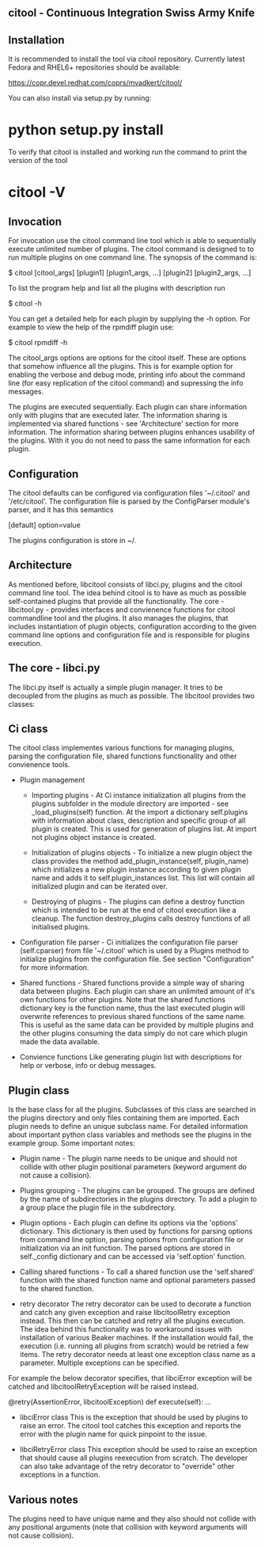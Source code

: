 citool - Continuous Integration Swiss Army Knife
-----------------------------------------------

Installation
------------
It is recommended to install the tool via citool repository. Currently latest Fedora and RHEL6+ repositories should be available:

  https://copr.devel.redhat.com/coprs/mvadkert/citool/

You can also install via setup.py by running:

  # python setup.py install

To verify that citool is installed and working run the command to print the version of the tool

  # citool -V


Invocation
----------
For invocation use the citool command line tool which is able to sequentially execute unlimited number of plugins.
The citool command is designed to to run multiple plugins on one command line. The synopsis of the command is:

 $ citool [citool_args] [plugin1] [plugin1_args, ...] [plugin2] [plugin2_args, ...]

To list the program help and list all the plugins with description run

 $ citool -h

You can get a detailed help for each plugin by supplying the -h option. For example to view the help of the rpmdiff plugin use:

 $ citool rpmdiff -h

The citool_args options are options for the citool itself. These are options that somehow influence all the plugins. This is for example option for enabling the verbose and debug mode, printing info about the command line (for easy replication of the citool command) and supressing the info messages.

The plugins are executed sequentially. Each plugin can share information only with plugins that are executed later. The information sharing is implemented via shared functions - see 'Architecture' section for more information. The information sharing between plugins enhances usability of the plugins. With it you do not need to pass the same information for each plugin. 


Configuration
-------------
The citool defaults can be configured via configuration files '~/.citool' and '/etc/citool'. The configuration file is parsed by the ConfigParser module's parser, and it has this semantics

[default]
option=value

The plugins configuration is store in ~/.

Architecture
------------
As mentioned before, libcitool consists of libci.py, plugins and the citool command line tool. The idea behind citool is to have as much as possible self-contained plugins that provide all the functionality. The core - libcitool.py - provides interfaces and convienence functions for citool commandline tool and the plugins. It also manages the plugins, that includes instantiation of plugin objects, configuration according to the given command line options and configuration file and is responsible for plugins execution.

The core - libci.py
-------------------
The libci.py itself is actually a simple plugin manager. It tries to be decoupled from the plugins as much as possible. The libcitool provides two classes:

Ci class
---------
The citool class implementes various functions for managing plugins, parsing the configuration file, shared functions functionality and other convienence tools.

  * Plugin management
    * Importing plugins - At Ci instance initialization all plugins from the plugins subfolder in the module directory are imported - see _load_plugins(self) function. At the import a dictionary self.plugins with information about class, description and specific group of all plugin is created. This is used for generation of plugins list. At import not plugins object instance is created.

    * Initialization of plugins objects - To initialize a new plugin object the class provides the method add_plugin_instance(self, plugin_name) which initializes a new plugin instance according to given plugin name and adds it to self.plugin_instances list. This list will contain all initialized plugin and can be iterated over.

    * Destroying of plugins - The plugins can define a destroy function which is intended to be run at the end of citool execution like a cleanup. The function destroy_plugins calls destroy functions of all initialised plugins.  

  * Configuration file parser - Ci initializes the configuration file parser (self.cparser) from file '~/.citool' which is used by a Plugins method to initialize plugins from the configuration file. See section "Configuration" for more information.

  * Shared functions - Shared functions provide a simple way of sharing data between plugins. Each plugin can share an unlimited amount of it's own functions for other plugins. Note that the shared functions dictionary key is the function name, thus the last executed plugin will overwrite references to previous shared functions of the same name. This is useful as the same data can be provided by multiple plugins and the other plugins consuming the data simply do not care which plugin made the data available.

  * Convience functions
    Like generating plugin list with descriptions for help or verbose, info or debug messages.

Plugin class
------------
Is the base class for all the plugins. Subclasses of this class are searched in the plugins directory and only files containing them are imported. Each plugin needs to define an unique subclass name. For detailed information about important python class variables and methods see the plugins in the example group. Some important notes:

   * Plugin name - The plugin name needs to be unique and should not collide with other plugin positional parameters (keyword argument do not cause a collision).

   * Plugins grouping - The plugins can be grouped. The groups are defined by the name of subdirectories in the plugins directory. To add a plugin to a group place the plugin file in the subdirectory.

   * Plugin options - Each plugin can define its options via the 'options' dictionary. This dictionary is then used by functions for parsing options from command line option, parsing options from configuration file or initialization via an init function. The parsed options are stored in self._config dictionary and can be accessed via 'self.option' function.

   * Calling shared functions - To call a shared function use the 'self.shared' function with the shared function name and optional parameters passed to the shared function.

* retry decorator
The retry decorator can be used to decorate a function and catch any given exception and raise libcitoolRetry exception instead. This then can be catched and retry all the plugins execution. The idea behind this functionality was to workaround issues with installation of various Beaker machines. If the installation would fail, the execution (i.e. running all plugins from scratch) would be retried a few items. The retry decorator needs at least one exception class name as a parameter. Multiple exceptions can be specified.

For example the below decorator specifies, that libciError exception will be catched and libcitoolRetryException will be raised instead.

@retry(AssertionError, libcitoolException)
def execute(self):
...

* libciError class
This is the exception that should be used by plugins to raise an error. The citool tool catches this exception and reports the error with the plugin name for quick pinpoint to the issue.

* libciRetryError class
This exception should be used to raise an exception that should cause all plugins reexecution from scratch. The developer can also take advantage of the retry decorator to "override" other exceptions in a function.

Various notes
-------------
The plugins need to have unique name and they also should not collide with any positional arguments (note that collision with keyword arguments will not cause collision).


